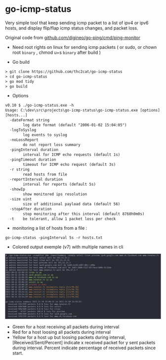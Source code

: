 # go-icmp-status

Very simple tool that keep sending icmp packet to a list of ipv4 or ipv6 hosts, and display flip/flap icmp status changes, and packet loss.

Original code from [github.com/digineo/go-ping/cmd/ping-monitor](https://github.com/digineo/go-ping/tree/master/cmd/ping-monitor)

* Need root rights on linux for sending icmp packets ( or sudo, or chown root `binary` , chmod u+s `binary` after build )

* Go build

```shell
> git clone https://github.com/thc2cat/go-icmp-status 
> cd go-icmp-status 
> go mod tidy 
> go build
```

* Options

```shell
v0.10 $ ./go-icmp-status.exe -h 
Usage: C:\dev\src\projects\go-icmp-status\go-icmp-status.exe [options] [hosts...]
  -dateFormat string
        log date format (default "2006-01-02 15:04:05")
  -logToSyslog
        log events to syslog
  -noLossReport
        do not report loss summary
  -pingInterval duration
        interval for ICMP echo requests (default 1s)
  -pingTimeout duration
        timeout for ICMP echo request (default 3s)
  -r string
        read hosts from file
  -reportInterval duration
        interval for reports (default 5s)
  -showIp
        show monitored ips resolution
  -size uint
        size of additional payload data (default 56)
  -stopAfter duration
        stop monitoring after this interval (default 8760h0m0s)
  -t    be tolerant, allow 1 packet loss per check
```

* monitoring a list of hosts from a file :

```shell
go-icmp-status -pingInterval 5s -r hosts.txt
```

* Colored output exemple (v7) with multiple names in cli

![ipv6 loss](ipv6-loss.png)

* Green for a host receiving all packets during interval
* Red for a host loosing all packets during interval
* Yellow for a host up but loosing packets during interval, [Received/Sent/Percent] indicate x received packet for y sent packets during interval. Percent indicate percentage of received packets since start.
